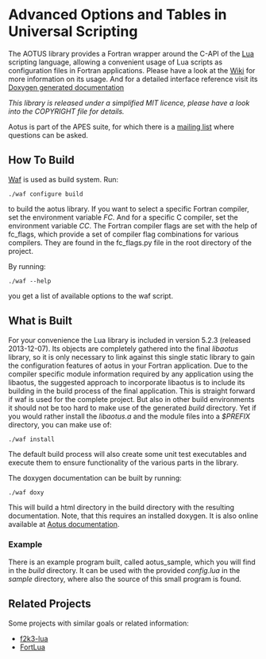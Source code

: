 Advanced Options and Tables in Universal Scripting
==================================================

The AOTUS library provides a Fortran wrapper around the C-API of the
[Lua](http://www.lua.org) scripting language, allowing a convenient usage of Lua
scripts as configuration files in Fortran applications.
Please have a look at the [Wiki](https://bitbucket.org/haraldkl/aotus/wiki/Home)
for more information on its usage.
And for a detailed interface reference visit its
[Doxygen generated documentation](https://geb.sts.nt.uni-siegen.de/doxy/aotus)

*This library is released under a simplified MIT licence, please have a look into the COPYRIGHT file for details.*

Aotus is part of the APES suite, for which there is a
[mailing list](https://listserv.uni-siegen.de/cgi-bin/mailman/listinfo/apes)
where questions can be asked.


How To Build
------------

[Waf](http://code.google.com/p/waf/) is used as build system.
Run:

~~~~~~~~~~~{.sh}
./waf configure build
~~~~~~~~~~~

to build the aotus library.
If you want to select a specific Fortran compiler, set the environment variable
*FC*.
And for a specific C compiler, set the environment variable *CC*.
The Fortran compiler flags are set with the help of fc_flags, which provide
a set of compiler flag combinations for various compilers.
They are found in the fc_flags.py file in the root directory of the project.

By running:

~~~~~~~~~~~{.sh}
./waf --help
~~~~~~~~~~~

you get a list of available options to the waf script.


What is Built
-------------

For your convenience the Lua library is included in version 5.2.3 (released
2013-12-07).
Its objects are completely gathered into the final *libaotus* library, so it is
only necessary to link against this single static library to gain the
configuration features of aotus in your Fortran application.
Due to the compiler specific module information required by any application
using the libaotus, the suggested approach to incorporate libaotus is to include
its building in the build process of the final application. This is straight
forward if waf is used for the complete project. But also in other build
environments it should not be too hard to make use of the generated *build*
directory.
Yet if you would rather install the *libaotus.a* and the module files into a
*$PREFIX* directory, you can make use of:

~~~~~~~~~~~{.sh}
./waf install
~~~~~~~~~~~

The default build process will also create some unit test executables and
execute them to ensure functionality of the various parts in the library.

The doxygen documentation can be built by running:

~~~~~~~~~~~{.sh}
./waf doxy
~~~~~~~~~~~

This will build a html directory in the build directory with the resulting
documentation. Note, that this requires an installed doxygen.
It is also online available at
[Aotus documentation](https://geb.sts.nt.uni-siegen.de/doxy/aotus).

### Example

There is an example program built, called aotus_sample, which you will find in
the *build* directory.
It can be used with the provided *config.lua* in the *sample* directory, where
also the source of this small program is found.

Related Projects
----------------

Some projects with similar goals or related information:

* [f2k3-lua](https://github.com/MaikBeckmann/f2k3-lua/tree/simple)
* [FortLua](https://github.com/adolgert/FortLua)
